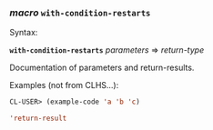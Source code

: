 ### <em>macro</em> <strong>`with-condition-restarts`</strong>

Syntax:

<strong>`with-condition-restarts`</strong> <em>parameters</em> => <em>return-type</em>

Documentation of parameters and return-results.

Examples (not from CLHS...):

```lisp
CL-USER> (example-code 'a 'b 'c)

'return-result
```

